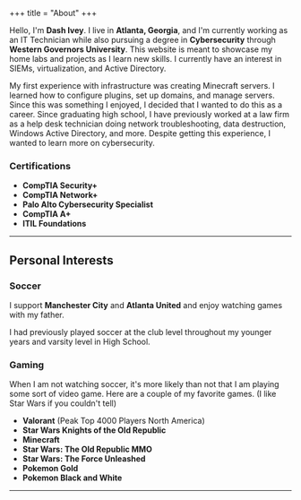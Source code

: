 +++
title = "About"
+++

Hello, I'm **Dash Ivey**. I live in **Atlanta, Georgia**, and I'm currently working as an IT Technician while also pursuing a degree in **Cybersecurity** through **Western Governors University**. This website is meant to showcase my home labs and projects as I learn new skills. I currently have an interest in SIEMs, virtualization, and Active Directory. 

My first experience with infrastructure was creating Minecraft servers. I learned how to configure plugins, set up domains, and manage servers. Since this was something I enjoyed, I decided that I wanted to do this as a career. Since graduating high school, I have previously worked at a law firm as a help desk technician doing network troubleshooting, data destruction, Windows Active Directory, and more. Despite getting this experience, I wanted to learn more on cybersecurity.  

### Certifications

- **CompTIA Security+**
- **CompTIA Network+**
- **Palo Alto Cybersecurity Specialist**
- **CompTIA A+**
- **ITIL Foundations**


---

## Personal Interests

### Soccer
I support **Manchester City** and **Atlanta United** and enjoy watching games with my father. 

I had previously played soccer at the club level throughout my younger years and varsity level in High School. 

### Gaming
When I am not watching soccer, it's more likely than not that I am playing some sort of video game. Here are a couple of my favorite games. (I like Star Wars if you couldn't tell)
- **Valorant** (Peak Top 4000 Players North America)
- **Star Wars Knights of the Old Republic**
- **Minecraft**
- **Star Wars: The Old Republic MMO**
- **Star Wars: The Force Unleashed**
- **Pokemon Gold**
- **Pokemon Black and White**

---
